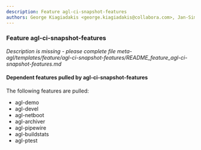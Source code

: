 ```yaml
---
description: Feature agl-ci-snapshot-features
authors: George Kiagiadakis <george.kiagiadakis@collabora.com>, Jan-Simon Moeller <jsmoeller@linuxfoundation.org>, Jan-Simon Möller <jsmoeller@linuxfoundation.org>, Phong Tran <tranmanphong@gmail.com>
---
```

	
### Feature agl-ci-snapshot-features
	 
*Description is missing - please complete file meta-agl/templates/feature/agl-ci-snapshot-features/README_feature_agl-ci-snapshot-features.md*

#### Dependent features pulled by agl-ci-snapshot-features

The following features are pulled:

* agl-demo
* agl-devel
* agl-netboot
* agl-archiver
* agl-pipewire
* agl-buildstats
* agl-ptest

